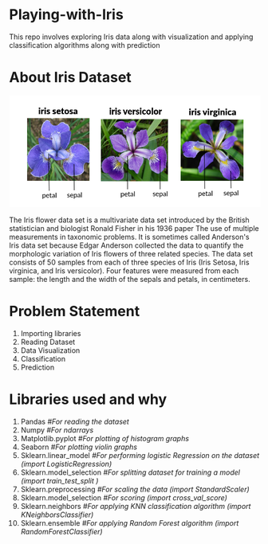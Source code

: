 # Playing-with-Iris
This repo involves exploring Iris data along with visualization and applying classification algorithms along with prediction

# About Iris Dataset 
![Image of iris flower](https://github.com/Shaan5/Playing-with-Iris/blob/master/Iris/Data/iris-species.png)

The Iris flower data set is a multivariate data set introduced by the British statistician and biologist Ronald Fisher in his 1936 paper The use of multiple measurements in taxonomic problems. It is sometimes called Anderson's Iris data set because Edgar Anderson collected the data to quantify the morphologic variation of Iris flowers of three related species. The data set consists of 50 samples from each of three species of Iris (Iris Setosa, Iris virginica, and Iris versicolor). Four features were measured from each sample: the length and the width of the sepals and petals, in centimeters.

# Problem Statement
1. Importing libraries
2. Reading Dataset
3. Data Visualization
4. Classification
5. Prediction

# Libraries used and why

1. Pandas    *#For reading the dataset*
2. Numpy     *#For ndarrays*
3. Matplotlib.pyplot     *#For plotting of histogram graphs*
4. Seaborn     *#For plotting violin graphs*
5. Sklearn.linear_model     *#For performing logistic Regression on the dataset (import LogisticRegression)*
5. Sklearn.model_selection     *#For splitting dataset for training a model (import train_test_split )*
6. Sklearn.preprocessing      *#For scaling the data (import StandardScaler)*
7. Sklearn.model_selection     *#For scoring (import cross_val_score)*
8. Sklearn.neighbors     *#For applying KNN classification algorithm (import KNeighborsClassifier)*
9. Sklearn.ensemble     *#For applying Random Forest algorithm (import RandomForestClassifier)*
